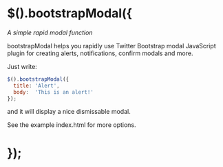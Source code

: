 # $().bootstrapModal({

*A simple rapid modal function*

bootstrapModal helps you rapidly use Twitter Bootstrap modal JavaScript plugin for creating alerts, notifications, confirm modals and more.

Just write:

```javascript
$().bootstrapModal({
  title: 'Alert',
  body:  'This is an alert!'
});
```

and it will display a nice dismissable modal.

See the example index.html for more options.

# });